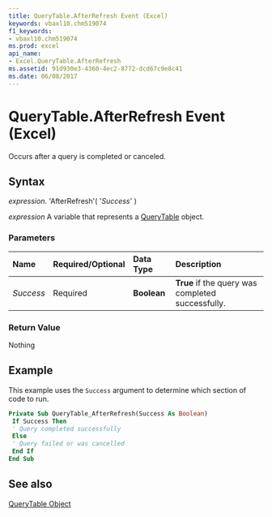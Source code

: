 ```yaml
---
title: QueryTable.AfterRefresh Event (Excel)
keywords: vbaxl10.chm519074
f1_keywords:
- vbaxl10.chm519074
ms.prod: excel
api_name:
- Excel.QueryTable.AfterRefresh
ms.assetid: 91d930e3-4360-4ec2-8772-dcd67c9e8c41
ms.date: 06/08/2017
---
```



# QueryTable.AfterRefresh Event (Excel)

Occurs after a query is completed or canceled.


## Syntax

 _expression_. 'AfterRefresh'( '_Success_' )

 _expression_ A variable that represents a [QueryTable](./Excel.QueryTable.md) object.


### Parameters



|**Name**|**Required/Optional**|**Data Type**|**Description**|
|:-----|:-----|:-----|:-----|
| _Success_|Required| **Boolean**| **True** if the query was completed successfully.|

### Return Value

Nothing


## Example

This example uses the  `Success` argument to determine which section of code to run.


```vb
Private Sub QueryTable_AfterRefresh(Success As Boolean) 
 If Success Then 
 ' Query completed successfully 
 Else 
 ' Query failed or was cancelled 
 End If 
End Sub
```


## See also


[QueryTable Object](Excel.QueryTable.md)

